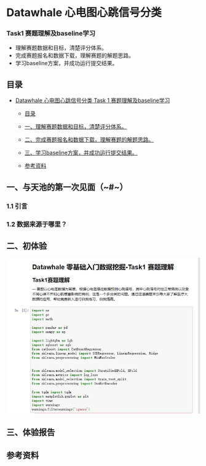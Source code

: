 
# Datawhale  心电图心跳信号分类 
### Task1 赛题理解及baseline学习 

- 理解赛题数据和目标，清楚评分体系。
- 完成赛题报名和数据下载，理解赛题的解题思路。
- 学习baseline方案，并成功运行提交结果。

## 目录
- [Datawhale 心电图心跳信号分类  Task 1 赛题理解及baseline学习](#datawhale-心电图心跳信号分类学习-之-task-1-赛题理解及baseline学习)
  - [目录](#目录)
  - [一、理解赛题数据和目标，清楚评分体系。](#一与天池的第一次见面)

  - [二、完成赛题报名和数据下载，理解赛题的解题思路。](#二初体验)
  
  - [三、学习baseline方案，并成功运行提交结果。](#三体验报告)

  - [参考资料](#参考资料)
## 一、与天池的第一次见面（~#~）

### 1.1 引言
### 1.2 数据来源于哪里？
## 二、初体验
![Caiss 网页版界面](https://github.com/wildxiong/Classifiy-heartbeat-signal-and-prediction/blob/main/image/1.JPG)
## 三、体验报告
## 参考资料
